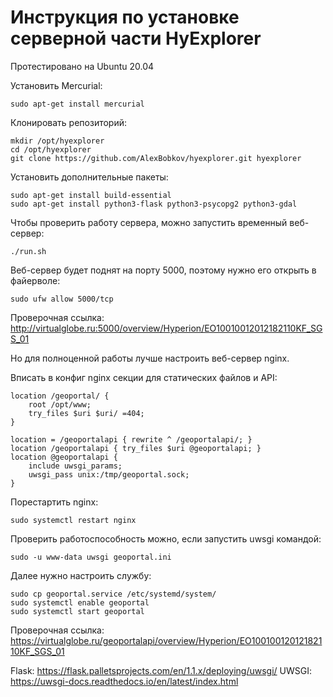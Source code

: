 Инструкция по установке серверной части HyExplorer
==================================================

Протестировано на Ubuntu 20.04

Установить Mercurial:

    sudo apt-get install mercurial

Клонировать репозиторий:

    mkdir /opt/hyexplorer
    cd /opt/hyexplorer
    git clone https://github.com/AlexBobkov/hyexplorer.git hyexplorer

Установить дополнительные пакеты:

    sudo apt-get install build-essential
    sudo apt-get install python3-flask python3-psycopg2 python3-gdal

Чтобы проверить работу сервера, можно запустить временный веб-сервер:

    ./run.sh
    
Веб-сервер будет поднят на порту 5000, поэтому нужно его открыть в файерволе:

    sudo ufw allow 5000/tcp
    
Проверочная ссылка: http://virtualglobe.ru:5000/overview/Hyperion/EO10010012012182110KF_SGS_01

Но для полноценной работы лучше настроить веб-сервер nginx.

Вписать в конфиг nginx секции для статических файлов и API:

    location /geoportal/ {
        root /opt/www;
        try_files $uri $uri/ =404;
    }

    location = /geoportalapi { rewrite ^ /geoportalapi/; }
    location /geoportalapi { try_files $uri @geoportalapi; }
    location @geoportalapi {
        include uwsgi_params;
        uwsgi_pass unix:/tmp/geoportal.sock;
    }

Порестартить nginx:

    sudo systemctl restart nginx

Проверить работоспособность можно, если запустить uwsgi командой:

    sudo -u www-data uwsgi geoportal.ini
    
Далее нужно настроить службу:

    sudo cp geoportal.service /etc/systemd/system/
    sudo systemctl enable geoportal
    sudo systemctl start geoportal

Проверочная ссылка: https://virtualglobe.ru/geoportalapi/overview/Hyperion/EO10010012012182110KF_SGS_01
    
Flask: https://flask.palletsprojects.com/en/1.1.x/deploying/uwsgi/
UWSGI: https://uwsgi-docs.readthedocs.io/en/latest/index.html
